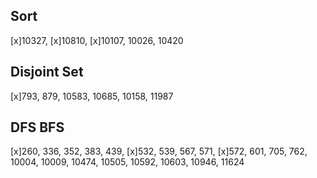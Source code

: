 ## Sort
[x]10327, [x]10810, [x]10107, 10026, 10420

## Disjoint Set
[x]793, 879, 10583, 10685, 10158, 11987

## DFS BFS
[x]260, 336, 352, 383, 439, [x]532, 539, 567, 571, [x]572, 601, 705, 762, 10004, 10009, 10474, 10505, 10592, 10603, 10946, 11624

